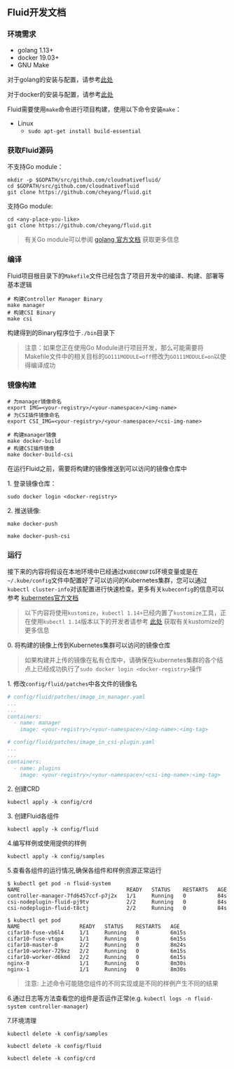 ## Fluid开发文档

### 环境需求
- golang 1.13+
- docker 19.03+
- GNU Make

对于golang的安装与配置，请参考[此处](https://golang.org/dl/)

对于docker的安装与配置，请参考[此处](https://docs.docker.com/engine/install/)

Fluid需要使用`make`命令进行项目构建，使用以下命令安装`make`：

- Linux
    - `sudo apt-get install build-essential` 

### 获取Fluid源码
不支持Go module：
```shell script
mkdir -p $GOPATH/src/github.com/cloudnativefluid/
cd $GOPATH/src/github.com/cloudnativefluid
git clone https://github.com/cheyang/fluid.git
```

支持Go module:
```shell script
cd <any-place-you-like>
git clone https://github.com/cheyang/fluid.git
```
> 有关Go module可以参阅 [golang 官方文档](https://github.com/golang/go/wiki/Modules) 获取更多信息

### 编译
Fluid项目根目录下的`Makefile`文件已经包含了项目开发中的编译、构建、部署等基本逻辑
```shell script
# 构建Controller Manager Binary
make manager
# 构建CSI Binary
make csi
```
构建得到的Binary程序位于`./bin`目录下

>注意：如果您正在使用Go Module进行项目开发，那么可能需要将Makefile文件中的相关目标的`GO111MODULE=off`修改为`GO111MODULE=on`以使得编译成功

### 镜像构建
```shell script
# 为manager镜像命名
export IMG=<your-registry>/<your-namespace>/<img-name>
# 为CSI插件镜像命名
export CSI_IMG=<your-registry>/<your-namespace>/<csi-img-name>

# 构建manager镜像
make docker-build
# 构建CSI插件镜像
make docker-build-csi
```

在运行Fluid之前，需要将构建的镜像推送到可以访问的镜像仓库中

1\. 登录镜像仓库：
```shell script
sudo docker login <docker-registry>
```

2\. 推送镜像:
```shell script
make docker-push

make docker-push-csi
```

### 运行
接下来的内容将假设在本地环境中已经通过`KUBECONFIG`环境变量或是在`~/.kube/config`文件中配置好了可以访问的Kubernetes集群，您可以通过`kubectl cluster-info`对该配置进行快速检查。更多有关`kubeconfig`的信息可以参考
[kubernetes官方文档](https://kubernetes.io/docs/tasks/access-application-cluster/configure-access-multiple-clusters/)

> 以下内容将使用`kustomize`，`kubectl 1.14+`已经内置了`kustomize`工具，正在使用`kubectl 1.14`版本以下的开发者请参考 [此处](https://kustomize.io/) 获取有关kustomize的更多信息


0\. 将构建的镜像上传到Kubernetes集群可以访问的镜像仓库
> 如果构建并上传的镜像在私有仓库中，请确保在kubernetes集群的各个结点上已经成功执行了`sudo docker login <docker-registry>`操作


1\. 修改`config/fluid/patches`中各文件的镜像名

```yaml
# config/fluid/patches/image_in_manager.yaml
...
...
containers:
  - name: manager
    image: <your-registry>/<your-namespace>/<img-name>:<img-tag>
```

```yaml
# config/fluid/patches/image_in_csi-plugin.yaml
...
...
containers:
  - name: plugins
    image: <your-registry>/<your-namespace>/<csi-img-name>:<img-tag>
```

2\. 创建CRD
```shell script
kubectl apply -k config/crd
```

3\. 创建Fluid各组件
```shell script
kubectl apply -k config/fluid
```

4\.编写样例或使用提供的样例
```shell script
kubectl apply -k config/samples
```

5\.查看各组件的运行情况,确保各组件和样例资源正常运行
```shell script
$ kubectl get pod -n fluid-system
NAME                                  READY   STATUS    RESTARTS   AGE
controller-manager-7fd6457ccf-p7j2x   1/1     Running   0          84s
csi-nodeplugin-fluid-pj9tv            2/2     Running   0          84s
csi-nodeplugin-fluid-t8ctj            2/2     Running   0          84s
```
```shell script
$ kubectl get pod
NAME                   READY   STATUS    RESTARTS   AGE
cifar10-fuse-vb6l4     1/1     Running   0          6m15s
cifar10-fuse-vtqpx     1/1     Running   0          6m15s
cifar10-master-0       2/2     Running   0          8m24s
cifar10-worker-729xz   2/2     Running   0          6m15s
cifar10-worker-d6kmd   2/2     Running   0          6m15s
nginx-0                1/1     Running   0          8m30s
nginx-1                1/1     Running   0          8m30s
```
> 注意: 上述命令可能随您组件的不同实现或是不同的样例产生不同的结果

6\.通过日志等方法查看您的组件是否运作正常(e.g. `kubectl logs -n fluid-system controller-manager`)

7\.环境清理
```shell script
kubectl delete -k config/samples

kubectl delete -k config/fluid

kubectl delete -k config/crd
```